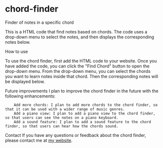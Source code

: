 # chord-finder

Finder of notes in a specific chord

This is a HTML code that find notes based on chords. The code uses a drop-down menu to select the notes, and then displays the corresponding notes below.

How to use

To use the chord finder, first add the HTML code to your website. Once you have added the code, you can click the "Find Chord" button to open the drop-down menu. From the drop-down menu, you can select the chords you want to learn notes inside that chord. Then the corresponding notes will be displayed below.

Future improvements
 I plan to improve the chord finder in the future with the following enhancements:
    
        Add more chords: I plan to add more chords to the chord finder, so that it can be used with a wider range of music genres.
        Add a piano view: I plan to add a piano view to the chord finder, so that users can see the notes on a piano keyboard.
        Add a sound feature: I plan to add a sound feature to the chord finder, so that users can hear how the chords sound.

Contact
If you have any questions or feedback about the chord finder, please contact me at [my website](https://www.efekurucay.com/).
